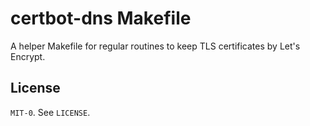 certbot-dns Makefile
====================

A helper Makefile for regular routines to keep TLS certificates by Let's Encrypt.

License
-------

`MIT-0`. See `LICENSE`.
